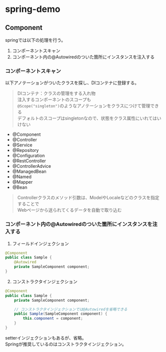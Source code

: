 # spring-demo

## Component

springでは以下の処理を行う。

1. コンポーネントスキャン
2. コンポーネント内の@Autowiredのついた箇所にインスタンスを注入する

### コンポーネントスキャン

以下アノテーションがついたクラスを探し、DIコンテナに登録する。  

> DIコンテナ：クラスの管理をする入れ物  
> 注入するコンポーネントのスコープも  
> ```@Scope("singleton")```のようなアノテーションをクラスにつけて管理できる  
> デフォルトのスコープはsingletonなので、状態をクラス属性にいれてはいけない

- @Component
- @Controller
- @Service
- @Repository
- @Configuration
- @RestController
- @ControllerAdvice
- @ManagedBean
- @Named
- @Mapper
- @Bean

> Controllerクラスのメソッド引数は、ModelやLocaleなどのクラスを指定することで  
> Webページから送られてくるデータを自動で取り込む

### コンポーネント内の@Autowiredのついた箇所にインスタンスを注入する

1. フィールドインジェクション

```java
@Component
public class Sample {
    @Autowired
    private SampleComponent component;
}
```

2. コンストラクタインジェクション

```java
@Component
public class Sample {
    private SampleComponent component;

    // コンストラクタインジェクションでは@Autowiredを省略できる
    public Sample(SampleComponent component) {
        this.component = component;
    }
}
```

setterインジェクションもあるが、省略。  
Springが推奨しているのはコンストラクタインジェクション。